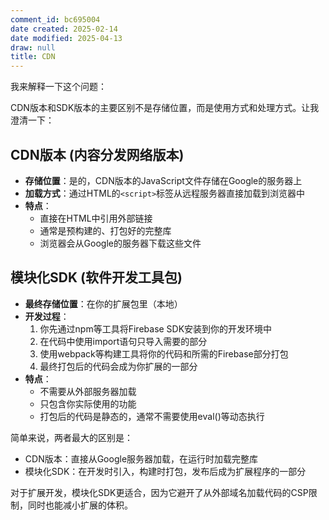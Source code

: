 ```yaml
---
comment_id: bc695004
date created: 2025-02-14
date modified: 2025-04-13
draw: null
title: CDN
---
```

我来解释一下这个问题：

CDN版本和SDK版本的主要区别不是存储位置，而是使用方式和处理方式。让我澄清一下：

## CDN版本 (内容分发网络版本)

- **存储位置**：是的，CDN版本的JavaScript文件存储在Google的服务器上
- **加载方式**：通过HTML的`<script>`标签从远程服务器直接加载到浏览器中
- **特点**：
    - 直接在HTML中引用外部链接
    - 通常是预构建的、打包好的完整库
    - 浏览器会从Google的服务器下载这些文件

## 模块化SDK (软件开发工具包)

- **最终存储位置**：在你的扩展包里（本地）
- **开发过程**：
    1. 你先通过npm等工具将Firebase SDK安装到你的开发环境中
    2. 在代码中使用import语句只导入需要的部分
    3. 使用webpack等构建工具将你的代码和所需的Firebase部分打包
    4. 最终打包后的代码会成为你扩展的一部分
- **特点**：
    - 不需要从外部服务器加载
    - 只包含你实际使用的功能
    - 打包后的代码是静态的，通常不需要使用eval()等动态执行

简单来说，两者最大的区别是：

- CDN版本：直接从Google服务器加载，在运行时加载完整库
- 模块化SDK：在开发时引入，构建时打包，发布后成为扩展程序的一部分

对于扩展开发，模块化SDK更适合，因为它避开了从外部域名加载代码的CSP限制，同时也能减小扩展的体积。
